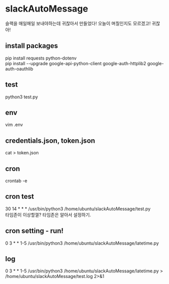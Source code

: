 # slackAutoMessage   
슬랙을 매일매일 보내야하는데 귀찮아서 만들었다! 오늘이 며칠인지도 모르겠고! 귀찮아!   
   
## install packages   
pip install requests python-dotenv   
pip install --upgrade google-api-python-client google-auth-httplib2 google-auth-oauthlib
   
## test   
python3 test.py   
   
## env   
vim .env   
   
## credentials.json, token.json   
cat > token.json   
   
## cron   
crontab -e   
   
## cron test   
30 14 * * * /usr/bin/python3 /home/ubuntu/slackAutoMessage/test.py   
타임존이 이상할껄? 타임존은 알아서 설정하기.
   
   
## cron setting - run!
0 3 * * 1-5 /usr/bin/python3 /home/ubuntu/slackAutoMessage/latetime.py   
   
## log   
0 3 * * 1-5 /usr/bin/python3 /home/ubuntu/slackAutoMessage/latetime.py > /home/ubuntu/slackAutoMessage/test.log 2>&1
   